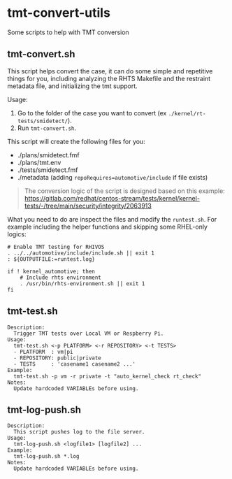 # tmt-convert-utils
Some scripts to help with TMT conversion

## tmt-convert.sh

This script helps convert the case, it can do some simple and repetitive things for you, including analyzing the RHTS Makefile and the restraint metadata file, and initializing the tmt support.

Usage:

1. Go to the folder of the case you want to convert (ex `./kernel/rt-tests/smidetect/`).
2. Run `tmt-convert.sh`.

This script will create the following files for you:
- ./plans/smidetect.fmf
- ./plans/tmt.env
- ./tests/smidetect.fmf
- ./metadata (adding `repoRequires=automotive/include` if file exists)

> The conversion logic of the script is designed based on this example:  
> https://gitlab.com/redhat/centos-stream/tests/kernel/kernel-tests/-/tree/main/security/integrity/2063913

What you need to do are inspect the files and modify the `runtest.sh`. For example including the helper functions and skipping some RHEL-only logics:

```
# Enable TMT testing for RHIVOS
. ../../automotive/include/include.sh || exit 1
: ${OUTPUTFILE:=runtest.log}

if ! kernel_automotive; then
    # Include rhts environment
    . /usr/bin/rhts-environment.sh || exit 1
fi
```

## tmt-test.sh

```
Description:
  Trigger TMT tests over Local VM or Respberry Pi.
Usage:
  tmt-test.sh <-p PLATFORM> <-r REPOSITORY> <-t TESTS>
  - PLATFORM  : vm|pi
  - REPOSITORY: public|private
  - TESTS     : 'casename1 casename2 ...'
Example:
  tmt-test.sh -p vm -r private -t "auto_kernel_check rt_check"
Notes:
  Update hardcoded VARIABLEs before using.
```

## tmt-log-push.sh

```
Description:
  This script pushes log to the file server.
Usage:
  tmt-log-push.sh <logfile1> [logfile2] ...
Example:
  tmt-log-push.sh *.log
Notes:
  Update hardcoded VARIABLEs before using.
```
